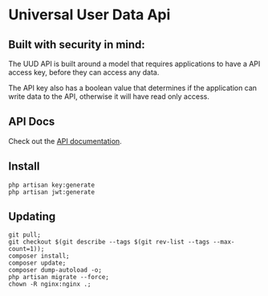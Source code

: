 # Universal User Data Api

## Built with security in mind:

The UUD API is built around a model that requires applications to have a API access key, before they can access any data.

The API key also has a boolean value that determines if the application can write data to the API, otherwise it will have read only access.

## API Docs

Check out the [API documentation](https://databridge.sage.edu/docs/).

## Install

```
php artisan key:generate
php artisan jwt:generate
```

## Updating

```
git pull;
git checkout $(git describe --tags $(git rev-list --tags --max-count=1));
composer install;
composer update;
composer dump-autoload -o;
php artisan migrate --force;
chown -R nginx:nginx .;
```
